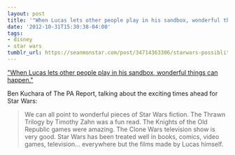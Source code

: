 ```yaml
---
layout: post
title: '"When Lucas lets other people play in his sandbox, wonderful things can happen."'
date: '2012-10-31T15:30:38-04:00'
tags:
- disney
- star wars
tumblr_url: https://seanmonstar.com/post/34714363306/starwars-possiblities
---
```

["When Lucas lets other people play in his sandbox, wonderful things can happen."](http://penny-arcade.com/report/editorial-article/disney-purchasing-lucasfilm-is-the-best-thing-to-happen-to-star-wars-in-a-d)  

Ben Kuchara of The PA Report, talking about the exciting times ahead for Star Wars:

> We can all point to wonderful pieces of Star Wars fiction. The Thrawn Trilogy by Timothy Zahn was a fun read. The Knights of the Old Republic games were amazing. The Clone Wars television show is very good. Star Wars has been treated well in books, comics, video games, television… everywhere but the films made by Lucas himself.


